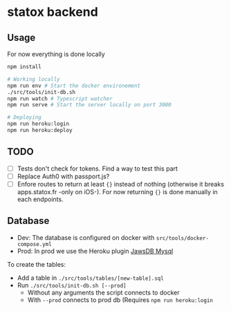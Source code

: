 # statox backend

## Usage

For now everything is done locally

```bash
npm install

# Working locally
npm run env # Start the docker environement
./src/tools/init-db.sh
npm run watch # Typescript watcher
npm run serve # Start the server locally on port 3000

# Deploying
npm run heroku:login
npm run heroku:deploy
```

## TODO

-   [ ] Tests don't check for tokens. Find a way to test this part
-   [ ] Replace Auth0 with passport.js?
-   [ ] Enfore routes to return at least `{}` instead of nothing (otherwise it breaks apps.statox.fr -only on iOS-). For now returning `{}` is done manually in each endpoints.

## Database

-   Dev: The database is configured on docker with `src/tools/docker-compose.yml`
-   Prod: In prod we use the Heroku plugin [JawsDB Mysql](https://elements.heroku.com/addons/jawsdb)

To create the tables:

-   Add a table in `./src/tools/tables/[new-table].sql`
-   Run `./src/tools/init-db.sh [--prod]`
    -   Without any arguments the script connects to docker
    -   With `--prod` connects to prod db (Requires `npm run heroku:login`
